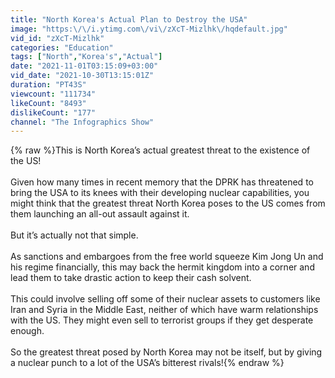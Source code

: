 ```yaml
---
title: "North Korea's Actual Plan to Destroy the USA"
image: "https:\/\/i.ytimg.com\/vi\/zXcT-Mizlhk\/hqdefault.jpg"
vid_id: "zXcT-Mizlhk"
categories: "Education"
tags: ["North","Korea's","Actual"]
date: "2021-11-01T03:15:09+03:00"
vid_date: "2021-10-30T13:15:01Z"
duration: "PT43S"
viewcount: "111734"
likeCount: "8493"
dislikeCount: "177"
channel: "The Infographics Show"
---
```

{% raw %}This is North Korea’s actual greatest threat to the existence of the US!<br /><br />Given how many times in recent memory that the DPRK has threatened to bring the USA to its knees with their developing nuclear capabilities, you might think that the greatest threat North Korea poses to the US comes from them launching an all-out assault against it.<br /><br />But it’s actually not that simple.<br /><br />As sanctions and embargoes from the free world squeeze Kim Jong Un and his regime financially, this may back the hermit kingdom into a corner and lead them to take drastic action to keep their cash solvent. <br /><br />This could involve selling off some of their nuclear assets to customers like Iran and Syria in the Middle East, neither of which have warm relationships with the US. They might even sell to terrorist groups if they get desperate enough.<br /><br />So the greatest threat posed by North Korea may not be itself, but by giving a nuclear punch to a lot of the USA’s bitterest rivals!{% endraw %}
